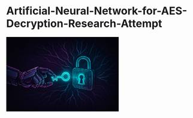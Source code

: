 # Artificial-Neural-Network-for-AES-Decryption-Research-Attempt

<a href="https://github.com/Subhajit14mandal/Artificial-Neural-Network-for-AES-Decryption-Research-Attempt">
  <img src="./Copilot_20250910_104959.png" width="300" alt="AI unlocking encrypted data thumbnail">
</a>
